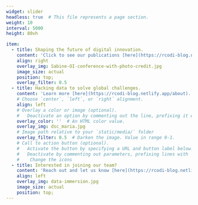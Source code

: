 ```yaml
---
widget: slider
headless: true  # This file represents a page section.
weight: 10
interval: 5000
height: 80vh

item:
  - title: Shaping the future of digital innovation. 
    content: 'Click to see our publications [here](https://rcodi-blog.netlify.app/publication).'
    align: right
    overlay_img: Sabine-OI-conference-with-photo-credit.jpg
    image_size: actual
    position: top;
    overlay_filter: 0.5
  - title: Hacking data to solve global challenges.
    content: 'Learn more [here](https://rcodi-blog.netlify.app/about).'
    # Choose `center`, `left`, or `right` alignment.
    align: left
    # Overlay a color or image (optional).
    #   Deactivate an option by commenting out the line, prefixing it with `#`.
    overlay_color: ''  # An HTML color value.
    overlay_img: dsc_maria.jpg
    # Image path relative to your `static/media/` folder
    overlay_filter: 0.5  # Darken the image. Value in range 0-1.
    # Call to action button (optional).
    #   Activate the button by specifying a URL and button label below.
    #   Deactivate by commenting out parameters, prefixing lines with `#`.
    #    Change the icons
  - title: Interested in joining our team?
    content: 'Reach out and let us know [here](https://rcodi-blog.netlify.app/#contact).'
    align: left
    overlay_img: data-immersion.jpg
    image_size: actual
    position: top;
---
```

